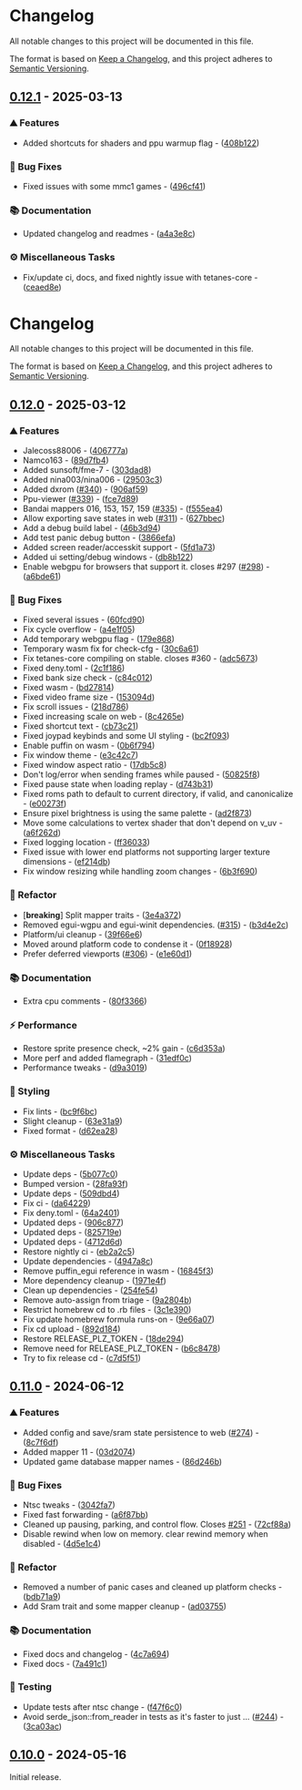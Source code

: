 <!-- markdownlint-disable-file no-duplicate-heading -->

# Changelog

All notable changes to this project will be documented in this file.

The format is based on [Keep a Changelog](https://keepachangelog.com/en/1.0.0/),
and this project adheres to [Semantic Versioning](https://semver.org/spec/v2.0.0.html).

## [0.12.1](https://github.com/lukexor/tetanes/compare/0.12.0..0.12.1) - 2025-03-13

### ⛰️  Features


- Added shortcuts for shaders and ppu warmup flag - ([408b122](https://github.com/lukexor/tetanes/commit/408b122ed98f7edb7a26085fb921aa006bde7091))

### 🐛 Bug Fixes


- Fixed issues with some mmc1 games - ([496cf41](https://github.com/lukexor/tetanes/commit/496cf41ced63949fd6d8be5402989e927baf92b8))

### 📚 Documentation


- Updated changelog and readmes - ([a4a3e8c](https://github.com/lukexor/tetanes/commit/a4a3e8c0775a7261b91f4238756ac5a20d2c4b48))

### ⚙️ Miscellaneous Tasks


- Fix/update ci, docs, and fixed nightly issue with tetanes-core - ([ceaed8e](https://github.com/lukexor/tetanes/commit/ceaed8e9e0ced7f693e186ea29e77f01fecfe91c))


<!-- markdownlint-disable-file no-duplicate-heading no-multiple-blanks line-length -->

# Changelog

All notable changes to this project will be documented in this file.

The format is based on [Keep a Changelog](https://keepachangelog.com/en/1.0.0/),
and this project adheres to [Semantic Versioning](https://semver.org/spec/v2.0.0.html).

## [0.12.0](https://github.com/lukexor/tetanes/compare/tetanes-v0.11.0..tetanes-v0.12.0) - 2025-03-12

### ⛰️  Features


- Jalecoss88006 - ([406777a](https://github.com/lukexor/tetanes/commit/406777abad8d61490aae2a33e2e71fc617db3f55))
- Namco163 - ([89d7fb4](https://github.com/lukexor/tetanes/commit/89d7fb4617bf844ad2090cd92f0e92cda9cc91fc))
- Added sunsoft/fme-7 - ([303dad8](https://github.com/lukexor/tetanes/commit/303dad85d0a6586a88b7067f2070c5ac9e4da6e4))
- Added nina003/nina006 - ([29503c3](https://github.com/lukexor/tetanes/commit/29503c3efc81fb3110eef63e9666de1e0c912015))
- Added dxrom ([#340](https://github.com/lukexor/tetanes/issues/340)) - ([906af59](https://github.com/lukexor/tetanes/commit/906af59038e95874dda254e02998030c913d8c61))
- Ppu-viewer ([#339](https://github.com/lukexor/tetanes/issues/339)) - ([fce7d89](https://github.com/lukexor/tetanes/commit/fce7d89f78148e9a367d47122eef7e6e8fe45b34))
- Bandai mappers 016, 153, 157, 159 ([#335](https://github.com/lukexor/tetanes/issues/335)) - ([f555ea4](https://github.com/lukexor/tetanes/commit/f555ea48d0273bc9d41b998926d451398acbb73c))
- Allow exporting save states in web ([#311](https://github.com/lukexor/tetanes/issues/311)) - ([627bbec](https://github.com/lukexor/tetanes/commit/627bbece49739ff479e69ba9e83df828c4d4a633))
- Add a debug build label - ([46b3d94](https://github.com/lukexor/tetanes/commit/46b3d94e5fd24900a95554a295257f0891ac1c53))
- Add test panic debug button - ([3866efa](https://github.com/lukexor/tetanes/commit/3866efab39ced8f3431ee27d24962a55397a9f07))
- Added screen reader/accesskit support - ([5fd1a73](https://github.com/lukexor/tetanes/commit/5fd1a73f112f74a6c0a81e722485842dd37e0a38))
- Added ui setting/debug windows - ([db8b122](https://github.com/lukexor/tetanes/commit/db8b122af6c5a52ad23ed89ffd6f2feb35515603))
- Enable webgpu for browsers that support it. closes #297 ([#298](https://github.com/lukexor/tetanes/issues/298)) - ([a6bde61](https://github.com/lukexor/tetanes/commit/a6bde619454bf8d77f98d462d89eccea4b0e42fc))

### 🐛 Bug Fixes


- Fixed several issues - ([60fcd90](https://github.com/lukexor/tetanes/commit/60fcd90e740833e94deb98896a17a51fcda38998))
- Fix cycle overflow - ([a4e1f05](https://github.com/lukexor/tetanes/commit/a4e1f058c6e899e9fd11578bfb40a36d6ea1980e))
- Add temporary webgpu flag - ([179e868](https://github.com/lukexor/tetanes/commit/179e868c9e1cee92df1d0568b60403c2df7579cb))
- Temporary wasm fix for check-cfg - ([30c6a61](https://github.com/lukexor/tetanes/commit/30c6a61c0d562f875a0d979ad655e199d7c7019a))
- Fix tetanes-core compiling on stable. closes #360 - ([adc5673](https://github.com/lukexor/tetanes/commit/adc5673a3ed5d80aff339c3ab6d95013fcb2d715))
- Fixed deny.toml - ([2c1f186](https://github.com/lukexor/tetanes/commit/2c1f18603f043c2dcb17db8fa8958ea1cbfd88d4))
- Fixed bank size check - ([c84c012](https://github.com/lukexor/tetanes/commit/c84c012c310ad466c5167b94f0228f5a482dec43))
- Fixed wasm - ([bd27814](https://github.com/lukexor/tetanes/commit/bd278140bcc7e7d433917f14e99038f2e6453027))
- Fixed video frame size - ([153094d](https://github.com/lukexor/tetanes/commit/153094d81d444376b112224409544375588c4f97))
- Fix scroll issues - ([218d786](https://github.com/lukexor/tetanes/commit/218d7860421eb4cfc4d7b833132f4c476935777a))
- Fixed increasing scale on web - ([8c4265e](https://github.com/lukexor/tetanes/commit/8c4265e10fc8b62cd7dcaa8a828fed1a07100a9f))
- Fixed shortcut text - ([cb73c21](https://github.com/lukexor/tetanes/commit/cb73c216936ad49dca4e2595485df4ccea957eaa))
- Fixed joypad keybinds and some UI styling - ([bc2f093](https://github.com/lukexor/tetanes/commit/bc2f093b4d02c54744f791f336a102424a7e5af1))
- Enable puffin on wasm - ([0b6f794](https://github.com/lukexor/tetanes/commit/0b6f79429c5d2a642c0ef6301bbcc9818973a234))
- Fix window theme - ([e3c42c7](https://github.com/lukexor/tetanes/commit/e3c42c7720f558c7348e2b82b3573d4748158850))
- Fixed window aspect ratio - ([17db5c8](https://github.com/lukexor/tetanes/commit/17db5c8a037ab3aefab560bca67545964069658f))
- Don't log/error when sending frames while paused - ([50825f8](https://github.com/lukexor/tetanes/commit/50825f82e9f04418fdefd56707ef2ec50cddd5ed))
- Fixed pause state when loading replay - ([d743b31](https://github.com/lukexor/tetanes/commit/d743b31c190cd93e42e3ab78b497e59bcc4ade88))
- Fixed roms path to default to current directory, if valid, and canonicalize - ([e00273f](https://github.com/lukexor/tetanes/commit/e00273f740f7fc095bc02c7ce6d0ba132a14c9bc))
- Ensure pixel brightness is using the same palette - ([ad2f873](https://github.com/lukexor/tetanes/commit/ad2f873f5652016b96317c000b4abbe0e35de421))
- Move some calculations to vertex shader that don't depend on v_uv - ([a6f262d](https://github.com/lukexor/tetanes/commit/a6f262db5d83950e86e0ec78bb74fc63e5c2bf85))
- Fixed logging location - ([ff36033](https://github.com/lukexor/tetanes/commit/ff36033d7bbbf64924d97d6e9a88dcf4db7dc60c))
- Fixed issue with lower end platforms not supporting larger texture dimensions - ([ef214db](https://github.com/lukexor/tetanes/commit/ef214dbc2f2eee016b7abdb0c2b0ee1858381ee4))
- Fix window resizing while handling zoom changes - ([6b3f690](https://github.com/lukexor/tetanes/commit/6b3f690b8ec21b907d353a7cad8561217e8d9dcf))

### 🚜 Refactor


- [**breaking**] Split mapper traits - ([3e4a372](https://github.com/lukexor/tetanes/commit/3e4a372dfdc4295851c93cca96044f84645ae14e))
- Removed egui-wgpu and egui-winit dependencies. ([#315](https://github.com/lukexor/tetanes/issues/315)) - ([b3d4e2c](https://github.com/lukexor/tetanes/commit/b3d4e2c70c6ee4cfa9aaf53a11c1ae802610ff99))
- Platform/ui cleanup - ([39f66e6](https://github.com/lukexor/tetanes/commit/39f66e6e912f9c95cf9c458cd072e5e041af09e3))
- Moved around platform code to condense it - ([0f18928](https://github.com/lukexor/tetanes/commit/0f18928b8f8ed031cac7a170557c0296916c99bc))
- Prefer deferred viewports ([#306](https://github.com/lukexor/tetanes/issues/306)) - ([e1e60d1](https://github.com/lukexor/tetanes/commit/e1e60d19599ab883cbb034047519e6eb831d6c6c))

### 📚 Documentation


- Extra cpu comments - ([80f3366](https://github.com/lukexor/tetanes/commit/80f3366e3fab1257201ab0d9af673c4318edabef))

### ⚡ Performance


- Restore sprite presence check, ~2% gain - ([c6d353a](https://github.com/lukexor/tetanes/commit/c6d353a8fc12b506656a8cd70561ef1830ba9284))
- More perf and added flamegraph - ([31edf0c](https://github.com/lukexor/tetanes/commit/31edf0c63bcc30867f0049a231e7d366db4bde8d))
- Performance tweaks - ([d9a3019](https://github.com/lukexor/tetanes/commit/d9a3019ec0c0014d8850158d38c27289dc885020))

### 🎨 Styling


- Fix lints - ([bc9f6bc](https://github.com/lukexor/tetanes/commit/bc9f6bc293d413cf780a2aa0253ad7d64951d193))
- Slight cleanup - ([63e31a9](https://github.com/lukexor/tetanes/commit/63e31a9755266bec88d5c79e064506999f03aea2))
- Fixed format - ([d62ea28](https://github.com/lukexor/tetanes/commit/d62ea285cb5fe73ac41e7364f0ca3f32281a0e88))

### ⚙️ Miscellaneous Tasks


- Update deps - ([5b077c0](https://github.com/lukexor/tetanes/commit/5b077c01b1e68a60d3e295fe108732a3b8abbbd6))
- Bumped version - ([28fa93f](https://github.com/lukexor/tetanes/commit/28fa93f226447fd409b5d3846cd0f7e14a793f83))
- Update deps - ([509dbd4](https://github.com/lukexor/tetanes/commit/509dbd48a34cd6a360da0fba3786ed73445381fc))
- Fix ci - ([da64229](https://github.com/lukexor/tetanes/commit/da64229966295d85b0f62b0e3827d76767116602))
- Fix deny.toml - ([64a2401](https://github.com/lukexor/tetanes/commit/64a24010c72926c555ae74ffb4f1acb2c0aefffb))
- Updated deps - ([906c877](https://github.com/lukexor/tetanes/commit/906c877700d551fd74e0545e03f544ea2255823f))
- Updated deps - ([825719e](https://github.com/lukexor/tetanes/commit/825719e7f56ef6263f22a6da82d31f02d05af570))
- Updated deps - ([4712d6d](https://github.com/lukexor/tetanes/commit/4712d6d6de3ce7eccec8f1971fcb0f2411f91e3d))
- Restore nightly ci - ([eb2a2c5](https://github.com/lukexor/tetanes/commit/eb2a2c58ecd802810709f5e367253857d51a47d0))
- Update dependencies - ([4947a8c](https://github.com/lukexor/tetanes/commit/4947a8cf6883eda0b0c55fcd7bcf98cf8fd7dee9))
- Remove puffin_egui reference in wasm - ([16845f3](https://github.com/lukexor/tetanes/commit/16845f39e28c816c847a9d403dbedde38c815c1d))
- More dependency cleanup - ([1971e4f](https://github.com/lukexor/tetanes/commit/1971e4f2c5aaf6f8a2d6ce2a03c978362d44afe1))
- Clean up dependencies - ([254fe54](https://github.com/lukexor/tetanes/commit/254fe543293b0c96c78ce25bdaeef2f250a9fb14))
- Remove auto-assign from triage - ([9a2804b](https://github.com/lukexor/tetanes/commit/9a2804b94b1a412214159495d2e6410a63555572))
- Restrict homebrew cd to .rb files - ([3c1e390](https://github.com/lukexor/tetanes/commit/3c1e3907d7477dbe9f6953d9b8b9b0aeb1ef5966))
- Fix update homebrew formula runs-on - ([9e66a07](https://github.com/lukexor/tetanes/commit/9e66a073fa1ef9e276a2ca85ccc4e4281b50e7bc))
- Fix cd upload - ([892d184](https://github.com/lukexor/tetanes/commit/892d184cc25ca7903cb4a5f7372f47e722866125))
- Restore RELEASE_PLZ_TOKEN - ([18de294](https://github.com/lukexor/tetanes/commit/18de2946b82a44efdba96e5918eba381ad3a1a75))
- Remove need for RELEASE_PLZ_TOKEN - ([b6c8478](https://github.com/lukexor/tetanes/commit/b6c84780123ca5d9dfc841e2a3e6266b7d3cc4b9))
- Try to fix release cd - ([c7d5f51](https://github.com/lukexor/tetanes/commit/c7d5f514a84bd3b728686893e3211b63ec21a9c9))


## [0.11.0](https://github.com/lukexor/tetanes/compare/tetanes-core-v0.10.0..tetanes-core-v0.11.0) - 2024-06-12

### ⛰️  Features


- Added config and save/sram state persistence to web ([#274](https://github.com/lukexor/tetanes/pull/274)) - ([8c7f6df](https://github.com/lukexor/tetanes/commit/8c7f6df4a8894b544da1c6480659ee26ea28f342))
- Added mapper 11 - ([03d2074](https://github.com/lukexor/tetanes/commit/03d2074d3d58fcf652fecb9d77f4e96e8c007aae))
- Updated game database mapper names - ([86d246b](https://github.com/lukexor/tetanes/commit/86d246be9a52b64ed4191c970c6a727a31c21cb5))

### 🐛 Bug Fixes


- Ntsc tweaks - ([3042fa7](https://github.com/lukexor/tetanes/commit/3042fa7b928faf69e10040b4eb981a4c4f8f3ce3))
- Fixed fast forwarding - ([a6f87bb](https://github.com/lukexor/tetanes/commit/a6f87bb58ac3728471f673ade821e18579686b1a))
- Cleaned up pausing, parking, and control flow. Closes [#251](https://github.com/lukexor/tetanes/pull/251) - ([72cf88a](https://github.com/lukexor/tetanes/commit/72cf88ac6991953222bd3dd1d395f7f9035c98ef))
- Disable rewind when low on memory. clear rewind memory when disabled - ([4d5e1c4](https://github.com/lukexor/tetanes/commit/4d5e1c4dbe43cceb9ab8d4c33ca832830b2d31d8))

### 🚜 Refactor


- Removed a number of panic cases and cleaned up platform checks - ([bdb71a9](https://github.com/lukexor/tetanes/commit/bdb71a96792778cb0ad6bedf44e0ef5cbfa703e4))
- Add Sram trait and some mapper cleanup - ([ad03755](https://github.com/lukexor/tetanes/commit/ad0375506644f990e726c536f29bdf62d34d9e84))

### 📚 Documentation


- Fixed docs and changelog - ([4c7a694](https://github.com/lukexor/tetanes/commit/4c7a6949e52b6734fd6a78f6d9567c70e12b3ae4))
- Fixed docs - ([7a491c1](https://github.com/lukexor/tetanes/commit/7a491c14a2cb93db489c8bcb05d65f63bd1ed9d7))

### 🧪 Testing


- Update tests after ntsc change - ([f47f6c0](https://github.com/lukexor/tetanes/commit/f47f6c08ec2678c90e66b58d1297d20a6a72090b))
- Avoid serde_json::from_reader in tests as it's faster to just … ([#244](https://github.com/lukexor/tetanes/pull/244)) - ([3ca03ac](https://github.com/lukexor/tetanes/commit/3ca03ac68fab4d809dee39466fd661f887d2575d))


## [0.10.0](https://github.com/lukexor/tetanes/compare/tetanes-v0.9.0..tetanes-core-v0.10.0) - 2024-05-16

Initial release.
